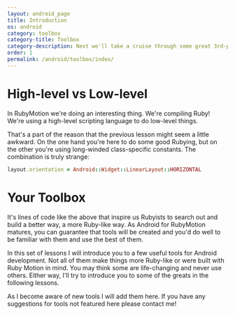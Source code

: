 ```yaml
---
layout: android_page
title: Introduction
os: android
category: toolbox
category-title: Toolbox
category-description: Next we'll take a cruise through some great 3rd-party tools, add-ons and the like. The greatness of RubyMotion lies in the greatness of the community. And the community has built some fantastic things!
order: 1
permalink: /android/toolbox/index/
---
```


# High-level vs Low-level

In RubyMotion we're doing an interesting thing. We're compiling Ruby! We're using
a high-level scripting language to do low-level things.

That's a part of the reason that the previous lesson might seem a little awkward. On the one
hand you're here to do some good Rubying, but on the other you're using long-winded class-specific
constants. The combination is truly strange:

```ruby
layout.orientation = Android::Widget::LinearLayout::HORIZONTAL
```

# Your Toolbox

It's lines of code like the above that inspire us Rubyists to search out and build a better way,
a more Ruby-like way. As Android for RubyMotion matures, you can guarantee that tools will
be created and you'd do well to be familiar with them and use the best of them.

In this set of lessons I will introduce you to a few useful tools for Android development.
Not all of them make things more Ruby-like or were built with Ruby Motion in mind. You may
think some are life-changing and never use others. Either way, I'll try to introduce you to
 some of the greats in the following lessons.

As I become aware of new tools I will add them here. If you have any suggestions for
tools not featured here please contact me!
